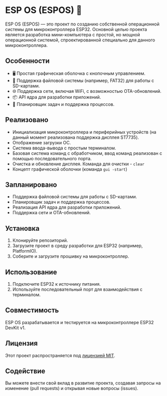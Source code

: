 # ESP OS (ESPOS) 🚀

ESP OS (ESPOS) — это проект по созданию собственной операционной системы для микроконтроллера ESP32. Основной целью проекта является разработка мини-компьютера с простой, но мощной операционной системой, спроектированной специально для данного микроконтроллера.

## Особенности

- 🖥️ Простая графическая оболочка с кнопочным управлением.
- 💾 Поддержка файловой системы (например, FAT32) для работы с SD-картами.
- 🌐 Поддержка сети, включая WiFi, с возможностью OTA-обновлений.
- 📦 API ядра для разработки приложений.
- 📆 Планировщик задач и поддержка процессов.

## Реализовано

- Инициализация микроконтроллера и периферийных устройств (на данный момент реализована поддержка дисплея ST7735).
- Отображение загрузки ОС.
- Система ввода-вывода с простым терминалом.
- Базовая система команд с обработчиком, ввод команд реализован с помощью последовательного порта.
- Очистка и обновление дисплея. Команда для очистки - `clear`
- Концепт графической оболочки (команда `gui -start`)

## Запланировано

- Поддержка файловой системы для работы с SD-картами.
- Планировщик задач и поддержка процессов.
- Реализация API ядра для разработки приложений.
- Поддержка сети и OTA-обновлений.

## Установка

1. Клонируйте репозиторий.
2. Загрузите проект в среду разработки для ESP32 (например, PlatformIO).
3. Соберите и загрузите прошивку на микроконтроллер.

## Использование

1. Подключите ESP32 к источнику питания.
2. Используйте последовательный порт для взаимодействия с терминалом.

## Совместимость

ESP OS разрабатывается и тестируется на микроконтроллере ESP32 DevKit v1.

## Лицензия

Этот проект распространяется под [лицензией MIT](LICENSE).

## Содействие

Вы можете внести свой вклад в развитие проекта, создавая запросы на изменение (pull requests) и открывая новые вопросы (issues).
